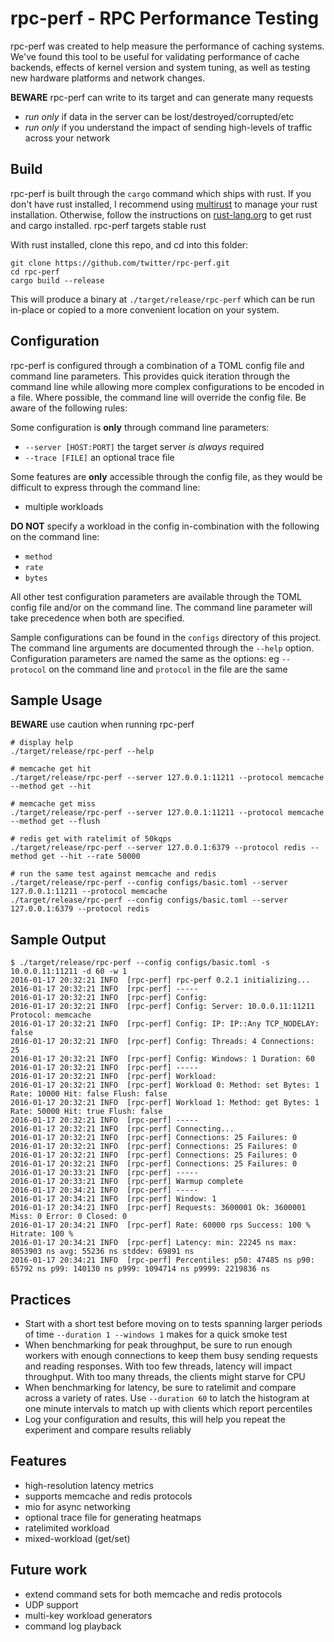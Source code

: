 # rpc-perf - RPC Performance Testing

rpc-perf was created to help measure the performance of caching systems. We've found this tool to be useful for validating performance of cache backends, effects of kernel version and system tuning, as well as testing new hardware platforms and network changes.

**BEWARE** rpc-perf can write to its target and can generate many requests
* *run only* if data in the server can be lost/destroyed/corrupted/etc
* *run only* if you understand the impact of sending high-levels of traffic across your network

## Build

rpc-perf is built through the `cargo` command which ships with rust. If you don't have rust installed, I recommend using [multirust][1] to manage your rust installation. Otherwise, follow the instructions on [rust-lang.org][2] to get rust and cargo installed. rpc-perf targets stable rust

With rust installed, clone this repo, and cd into this folder:

```shell
git clone https://github.com/twitter/rpc-perf.git
cd rpc-perf
cargo build --release
```

This will produce a binary at `./target/release/rpc-perf` which can be run in-place or copied to a more convenient location on your system.

## Configuration

rpc-perf is configured through a combination of a TOML config file and command line parameters. This provides quick iteration through the command line while allowing more complex configurations to be encoded in a file. Where possible, the command line will override the config file. Be aware of the following rules:

Some configuration is **only** through command line parameters:
* `--server [HOST:PORT]` the target server *is always* required
* `--trace [FILE]` an optional trace file

Some features are **only** accessible through the config file, as they would be difficult to express through the command line:
* multiple workloads

**DO NOT** specify a workload in the config in-combination with the following on the command line:
* `method`
* `rate`
* `bytes`

All other test configuration parameters are available through the TOML config file and/or on the command line. The command line parameter will take precedence when both are specified.

Sample configurations can be found in the `configs` directory of this project. The command line arguments are documented through the `--help` option. Configuration parameters are named the same as the options: eg `--protocol` on the command line and `protocol` in the file are the same

## Sample Usage

**BEWARE** use caution when running rpc-perf

```shell
# display help
./target/release/rpc-perf --help

# memcache get hit
./target/release/rpc-perf --server 127.0.0.1:11211 --protocol memcache --method get --hit

# memcache get miss
./target/release/rpc-perf --server 127.0.0.1:11211 --protocol memcache --method get --flush

# redis get with ratelimit of 50kqps
./target/release/rpc-perf --server 127.0.0.1:6379 --protocol redis --method get --hit --rate 50000

# run the same test against memcache and redis
./target/release/rpc-perf --config configs/basic.toml --server 127.0.0.1:11211 --protocol memcache
./target/release/rpc-perf --config configs/basic.toml --server 127.0.0.1:6379 --protocol redis
```

## Sample Output

```
$ ./target/release/rpc-perf --config configs/basic.toml -s 10.0.0.11:11211 -d 60 -w 1
2016-01-17 20:32:21 INFO  [rpc-perf] rpc-perf 0.2.1 initializing...
2016-01-17 20:32:21 INFO  [rpc-perf] -----
2016-01-17 20:32:21 INFO  [rpc-perf] Config:
2016-01-17 20:32:21 INFO  [rpc-perf] Config: Server: 10.0.0.11:11211 Protocol: memcache
2016-01-17 20:32:21 INFO  [rpc-perf] Config: IP: IP::Any TCP_NODELAY: false
2016-01-17 20:32:21 INFO  [rpc-perf] Config: Threads: 4 Connections: 25
2016-01-17 20:32:21 INFO  [rpc-perf] Config: Windows: 1 Duration: 60
2016-01-17 20:32:21 INFO  [rpc-perf] -----
2016-01-17 20:32:21 INFO  [rpc-perf] Workload:
2016-01-17 20:32:21 INFO  [rpc-perf] Workload 0: Method: set Bytes: 1 Rate: 10000 Hit: false Flush: false
2016-01-17 20:32:21 INFO  [rpc-perf] Workload 1: Method: get Bytes: 1 Rate: 50000 Hit: true Flush: false
2016-01-17 20:32:21 INFO  [rpc-perf] -----
2016-01-17 20:32:21 INFO  [rpc-perf] Connecting...
2016-01-17 20:32:21 INFO  [rpc-perf] Connections: 25 Failures: 0
2016-01-17 20:32:21 INFO  [rpc-perf] Connections: 25 Failures: 0
2016-01-17 20:32:21 INFO  [rpc-perf] Connections: 25 Failures: 0
2016-01-17 20:32:21 INFO  [rpc-perf] Connections: 25 Failures: 0
2016-01-17 20:33:21 INFO  [rpc-perf] -----
2016-01-17 20:33:21 INFO  [rpc-perf] Warmup complete
2016-01-17 20:34:21 INFO  [rpc-perf] -----
2016-01-17 20:34:21 INFO  [rpc-perf] Window: 1
2016-01-17 20:34:21 INFO  [rpc-perf] Requests: 3600001 Ok: 3600001 Miss: 0 Error: 0 Closed: 0
2016-01-17 20:34:21 INFO  [rpc-perf] Rate: 60000 rps Success: 100 % Hitrate: 100 %
2016-01-17 20:34:21 INFO  [rpc-perf] Latency: min: 22245 ns max: 8053903 ns avg: 55236 ns stddev: 69891 ns
2016-01-17 20:34:21 INFO  [rpc-perf] Percentiles: p50: 47485 ns p90: 65792 ns p99: 140130 ns p999: 1094714 ns p9999: 2219836 ns
```

## Practices

* Start with a short test before moving on to tests spanning larger periods of time `--duration 1 --windows 1` makes for a quick smoke test
* When benchmarking for peak throughput, be sure to run enough workers with enough connections to keep them busy sending requests and reading responses. With too few threads, latency will impact throughput. With too many threads, the clients might starve for CPU
* When benchmarking for latency, be sure to ratelimit and compare across a variety of rates. Use `--duration 60` to latch the histogram at one minute intervals to match up with clients which report percentiles
* Log your configuration and results, this will help you repeat the experiment and compare results reliably

## Features

* high-resolution latency metrics
* supports memcache and redis protocols
* mio for async networking
* optional trace file for generating heatmaps
* ratelimited workload
* mixed-workload (get/set)

## Future work

* extend command sets for both memcache and redis protocols
* UDP support
* multi-key workload generators
* command log playback

[1]: https://github.com/brson/multirust
[2]: https://rust-lang.org/

